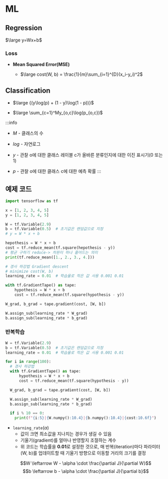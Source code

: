 # ML


## Regression
$\large y=Wx+b$

### Loss

- **Mean Squared Error(MSE)**

  - $\large cost(W, b) = \frac{1}{m}\sum_{i=1}^{D}(x_i-y_i)^2$ 


## Classification

- $\large {(y\log(p) + (1 - y)\log(1 - p))}$

- $\large \sum_{c=1}^My_{o,c}\log(p_{o,c})$

:::info
- $M$ - 클래스의 수

- $log$ - 자연로그

- $y$ - 관찰 o에 대한 클래스 레이블 c가 올바른 분류인지에 대한 이진 표시기(0 또는 1)

- $p$ - 관찰 o에 대한 클래스 c에 대한 예측 확률
:::


## 예제 코드
```python
import tensorflow as tf

x = [1, 2, 3, 4, 5]
y = [1, 2, 3, 4, 5]

W = tf.Variable(2.9)
b = tf.Variable(0.5)  # 초기값은 랜덤값으로 지정
# y = W * x + b

hepothesis = W * x + b
cost = tf.reduce_mean(tf.square(hepothesis - y))
# 평균 구하기 reduce-> 차원이 하나 줄어드는 의미
print(tf.reduce_mean([1., 2., 3., 4.]))

# 경사 하강법 Gradient descent
# minimize cost(W, b)
learning_rate = 0.01  # 학습율로 작은 값 사용 0.001 0.01

with tf.GradientTape() as tape:
    hypothesis = W * x + b
    cost = tf.reduce_mean(tf.square(hypothesis - y))

W_grad, b_grad = tape.gradient(cost, [W, b])

W.assign_sub(learning_rate * W_grad)
b.assign_sub(learning_rate * b_grad)

```

### 반복학습

```python
W = tf.Variable(2.9)
b = tf.Variable(0.5)  # 초기값은 랜덤값으로 지정
learning_rate = 0.01  # 학습율로 작은 값 사용 0.001 0.01

for i in range(100):
  # 경사 하강법
  with tf.GradientTape() as tape:
      hypothesis = W * x + b
      cost = tf.reduce_mean(tf.square(hypothesis - y))

  W_grad, b_grad = tape.gradient(cost, [W, b])

  W.assign_sub(learning_rate * W_grad)
  b.assign_sub(learning_rate * b_grad)

  if i % 10 == 0:
    print(f"{i:5}|{W.numpy():10.4}|{b.numpy():10.4}|{cost:10.6f}")

```

- `learning_rate`($\alpha$)
  - 값이 크면 최소값을 지나치는 경우가 생길 수 있음
  - 기울기(gradient)를 얼마나 반영할지 조절하는 계수
  - 위 코드는 학습률을 **0.01**로 설정한 것으로, 매 반복(iteration)마다 파라미터(W, b)를 업데이트할 때 기울기 방향으로 이동할 거리의 크기를 결정

$$W \leftarrow W - \alpha \cdot \frac{\partial J}{\partial W}$$
$$b \leftarrow b - \alpha \cdot \frac{\partial J}{\partial b}$$


